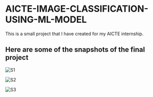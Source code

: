 # AICTE-IMAGE-CLASSIFICATION-USING-ML-MODEL
This is a small project that I have created for my AICTE internship.

## Here are some of the snapshots of the final project

![S1](https://github.com/user-attachments/assets/e7a4a06b-5482-46e6-8f5e-92ef20bed3be)


![S2](https://github.com/user-attachments/assets/e2e3b2c7-1fb1-4967-840e-56cb8125613c)



![S3](https://github.com/user-attachments/assets/7f20254c-2681-493c-a09a-890400c1a4b3)

